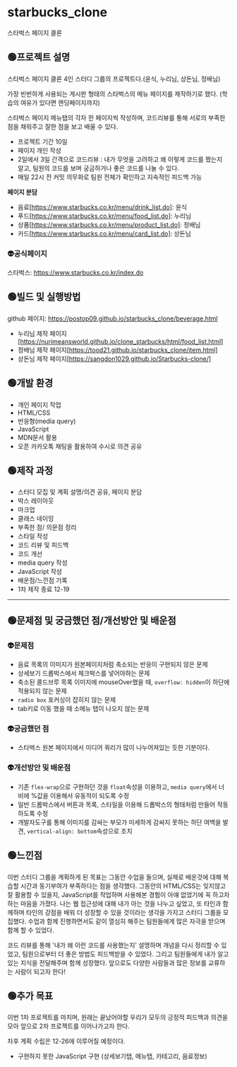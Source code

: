 # starbucks_clone
스타벅스 페이지 클론

## 🟢프로젝트 설명
스타벅스 페이지 클론 4인 스터디 그룹의 프로젝트다.(윤식, 누리님, 상돈님, 정배님)

가장 빈번하게 사용되는 게시판 형태의 스타벅스의 메뉴 페이지를 제작하기로 했다. (학습의 여유가 있다면 랜딩페이지까지)

스타벅스 페이지 메뉴탭의 각자 한 페이지씩 작성하며, 코드리뷰를 통해 서로의 부족한 점을 채워주고 잘한 점을 보고 배울 수 있다.

- 프로젝트 기간 10일
- 페이지 개인 작성
- 2일에서 3일 간격으로 코드리뷰 : 내가 무엇을 고려하고 왜 이렇게 코드를 짰는지 알고, 팀원의 코드를 보며 궁금하거나 좋은 코드를 나눌 수 있다.
- 매일 22시 전 커밋 의무화로 팀원 전체가 확인하고 지속적인 피드백 가능

**페이지 분담**

- 음료[https://www.starbucks.co.kr/menu/drink_list.do]: 윤식
- 푸드[https://www.starbucks.co.kr/menu/food_list.do]: 누리님
- 상품[https://www.starbucks.co.kr/menu/product_list.do]: 정배님
- 카드[https://www.starbucks.co.kr/menu/card_list.do]: 상돈님


### 👽공식페이지
스타벅스: https://www.starbucks.co.kr/index.do

## 🟢빌드 및 실행방법
github 페이지: https://postop09.github.io/starbucks_clone/beverage.html

- 누리님 제작 페이지[https://nurimeansworld.github.io/clone_starbucks/html/food_list.html]
- 정배님 제작 페이지[https://tood21.github.io/starbucks_clone/item.html]
- 상돈님 제작 페이지[https://sangdon1029.github.io/Starbucks-clone/]

## 🟢개발 환경
- 개인 페이지 작업
- HTML/CSS
- 반응형(media query)
- JavaScript
- MDN문서 활용
- 오픈 카카오톡 채팅을 활용하여 수시로 의견 공유

## 🟢제작 과정
- 스터디 모집 및 계획 설명/의견 공유, 페이지 분담
- 박스 레이아웃
- 마크업
- 클래스 네이밍
- 부족한 점/ 의문점 정리
- 스타일 작성
- 코드 리뷰 및 피드백
- 코드 개선
- media query 작성
- JavaScript 작성
- 배운점/느낀점 기록
- 1차 제작 종료 12-19

---

## 🟢문제점 및 궁금했던 점/개선방안 및 배운점
### 👽문제점
- 음료 목록의 이미지가 원본페이지처럼 축소되는 반응이 구현되지 않은 문제
- 상세보기 드롭박스에서 체크박스를 넣어야하는 문제
- 축소된 콜드브루 목록 이미지에 mouseOver했을 때, `overflow: hidden`이 하단에 적용되지 않는 문제
- `radio box` 포커싱이 잡히지 않는 문제
- tab키로 이동 했을 때 소메뉴 탭이 나오지 않는 문제

### 👽궁금했던 점
- 스타벅스 원본 페이지에서 미디어 쿼리가 많이 나누어져있는 듯한 기분이다.

### 👽개선방안 및 배운점
- 기존 `flex-wrap`으로 구현하던 것을 `float`속성을 이용하고, `media query`에서 너비에 %값을 이용해서 유동적이 되도록 수정
- 일반 드롭박스에서 버튼과 목록, 스타일을 이용해 드롭박스의 형태처럼 만들어 작동하도록 수정
- 개발자도구를 통해 이미지를 감싸는 부모가 미세하게 감싸지 못하는 하단 여백을 발견, `vertical-align: bottom`속성으로 조치

## 🟢느낀점
이번 스터디 그룹을 계획하게 된 목표는 그동안 수업을 들으며, 실제로 배운것에 대해 복습할 시간과 동기부여가 부족하다는 점을 생각했다.
그동안의 HTML/CSS는 잊지않고 잘 활용할 수 있을지, JavaScript를 작업하며 사용해본 경험이 아얘 없었기에 꼭 하고자 하는 마음을 가졌다.
나는 웹 접근성에 대해 내가 아는 것을 나누고 싶었고, 또 타인과 함께하며 타인의 강점을 배워 더 성장할 수 있을 것이라는 생각을 가지고 스터디 그룹을 모집했다.
수업과 함께 진행하면서도 같이 열심히 해주는 팀원들에게 많은 자극을 받으며 함께 할 수 있었다.

코드 리뷰를 통해 '내가 왜 이런 코드를 사용했는지' 설명하며 개념을 다시 정리할 수 있었고, 팀원으로부터 더 좋은 방법도 피드백받을 수 있었다.
그리고 팀원들에게 내가 알고있는 지식을 전달해주며 함께 성장했다. 앞으로도 다양한 사람들과 많은 정보를 교류하는 사람이 되고자 한다!

## 🟢추가 목표
이번 1차 프로젝트를 마치며, 원래는 끝났어야할 우리가 모두의 긍정적 피드백과 의견을 모아 앞으로 2차 프로젝트를 이어나가고자 한다.

차후 계획 수립은 12-26에 이루어질 예정이다.

- 구현하지 못한 JavaScript 구현 (상세보기탭, 메뉴탭, 카테고리, 음료정보)
